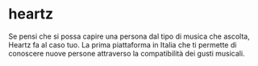# heartz
Se pensi che si possa capire una persona dal tipo di musica che ascolta, Heartz fa al caso tuo. La prima piattaforma in Italia che ti permette di conoscere nuove persone attraverso la compatibilità dei gusti musicali.
